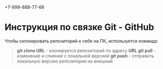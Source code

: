 +7-999-888-77-66
# Инструкция по связке Git - GitHub

Чтобы склонировать репозиторий к себе на ПК, используется команда: 
> **git clone URL** - клонируется репозиторий по адресу **URL** 
> **git pull** - изменение и слияние с локальной версией
> **git push** - отправить локальную версию репозитория на внешний